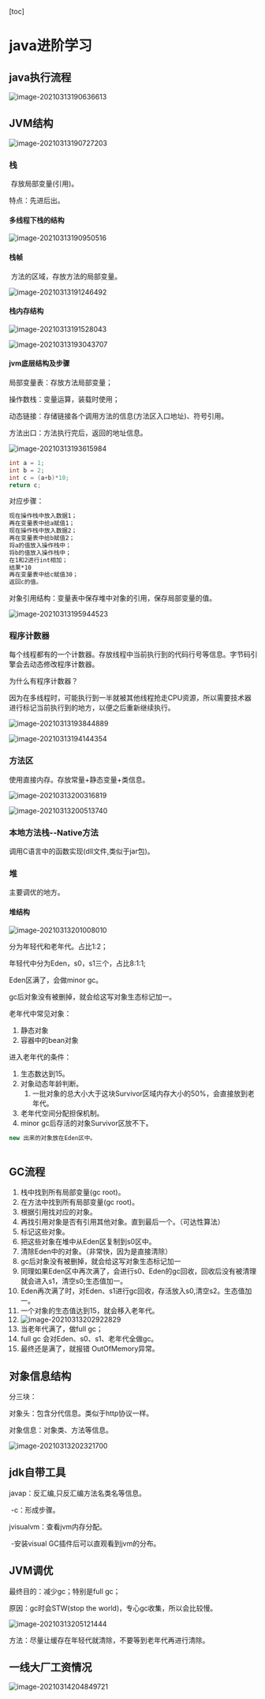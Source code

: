[toc]

# java进阶学习

## java执行流程

![image-20210313190636613](C:\Users\19387\AppData\Roaming\Typora\typora-user-images\image-20210313190636613.png)

## JVM结构

![image-20210313190727203](C:\Users\19387\AppData\Roaming\Typora\typora-user-images\image-20210313190727203.png)

### 栈

​	存放局部变量(引用)。

特点：先进后出。

#### 多线程下栈的结构

![image-20210313190950516](C:\Users\19387\AppData\Roaming\Typora\typora-user-images\image-20210313190950516.png)

#### 栈帧

​	方法的区域，存放方法的局部变量。

![image-20210313191246492](C:\Users\19387\AppData\Roaming\Typora\typora-user-images\image-20210313191246492.png)

#### 栈内存结构

![image-20210313191528043](C:\Users\19387\AppData\Roaming\Typora\typora-user-images\image-20210313191528043.png)



![image-20210313193043707](C:\Users\19387\AppData\Roaming\Typora\typora-user-images\image-20210313193043707.png)

#### jvm底层结构及步骤

局部变量表：存放方法局部变量；

操作数栈：变量运算，装载时使用；

动态链接：存储链接各个调用方法的信息(方法区入口地址)、符号引用。

方法出口：方法执行完后，返回的地址信息。

![image-20210313193615984](C:\Users\19387\AppData\Roaming\Typora\typora-user-images\image-20210313193615984.png)

```java
int a = 1;
int b = 2;
int c = (a+b)*10;
return c;
```

对应步骤：

```html
现在操作栈中放入数据1；
再在变量表中给a赋值1；
现在操作栈中放入数据2；
再在变量表中给b赋值2；
将a的值放入操作栈中；
将b的值放入操作栈中；
在1和2进行int相加；
结果*10
再在变量表中给c赋值30；
返回c的值。
```

对象引用结构：变量表中保存堆中对象的引用，保存局部变量的值。

![image-20210313195944523](C:\Users\19387\AppData\Roaming\Typora\typora-user-images\image-20210313195944523.png)

### 程序计数器

每个线程都有的一个计数器。存放线程中当前执行到的代码行号等信息。字节码引擎会去动态修改程序计数器。

为什么有程序计数器？

因为在多线程时，可能执行到一半就被其他线程抢走CPU资源，所以需要技术器进行标记当前执行到的地方，以便之后重新继续执行。

![image-20210313193844889](C:\Users\19387\AppData\Roaming\Typora\typora-user-images\image-20210313193844889.png)

![image-20210313194144354](C:\Users\19387\AppData\Roaming\Typora\typora-user-images\image-20210313194144354.png)

### 方法区

使用直接内存。存放常量+静态变量+类信息。

![image-20210313200316819](C:\Users\19387\AppData\Roaming\Typora\typora-user-images\image-20210313200316819.png)

![image-20210313200513740](C:\Users\19387\AppData\Roaming\Typora\typora-user-images\image-20210313200513740.png)

### 本地方法栈--Native方法

调用C语言中的函数实现(dll文件,类似于jar包)。

### 堆

主要调优的地方。

#### 堆结构

![image-20210313201008010](C:\Users\19387\AppData\Roaming\Typora\typora-user-images\image-20210313201008010.png)

分为年轻代和老年代。占比1:2；

年轻代中分为Eden，s0，s1三个，占比8:1:1;

Eden区满了，会做minor gc。

gc后对象没有被删掉，就会给这写对象生态标记加一。

老年代中常见对象：

1. 静态对象
2. 容器中的bean对象

进入老年代的条件：

1. 生态数达到15。
2. 对象动态年龄判断。
   1. 一批对象的总大小大于这块Survivor区域内存大小的50%，会直接放到老年代。
3. 老年代空间分配担保机制。
4. minor gc后存活的对象Survivor区放不下。

```java
new 出来的对象放在Eden区中。
    
```

## GC流程

1. 栈中找到所有局部变量(gc root)。
2. 在方法中找到所有局部变量(gc root)。
3. 根据引用找对应的对象。
4. 再找引用对象是否有引用其他对象。直到最后一个。（可达性算法）
5. 标记这些对象。
6. 把这些对象在堆中从Eden区复制到s0区中。
7. 清除Eden中的对象。（非常快，因为是直接清除）
8. gc后对象没有被删掉，就会给这写对象生态标记加一
9. 同理如果Eden区中再次满了，会进行s0、Eden的gc回收，回收后没有被清理就会进入s1，清空s0;生态值加一。
10. Eden再次满了时，对Eden、s1进行gc回收，存活放入s0,清空s2。生态值加一。
11. 一个对象的生态值达到15，就会移入老年代。
12. ![image-20210313202922829](C:\Users\19387\AppData\Roaming\Typora\typora-user-images\image-20210313202922829.png)
13. 当老年代满了，做full gc；
14. full gc 会对Eden、s0、s1、老年代全做gc。
15. 最终还是满了，就报错 OutOfMemory异常。

## 对象信息结构

分三块：

对象头：包含分代信息。类似于http协议一样。

对象信息：对象类、方法等信息。

![image-20210313202321700](C:\Users\19387\AppData\Roaming\Typora\typora-user-images\image-20210313202321700.png)

## jdk自带工具

javap：反汇编,只反汇编方法名类名等信息。

​	-c：形成步骤。

jvisualvm：查看jvm内存分配。

​	-安装visual GC插件后可以直观看到jvm的分布。

## JVM调优

最终目的：减少gc；特别是full gc；

原因：gc时会STW(stop the world)，专心gc收集，所以会比较慢。

![image-20210313205121444](C:\Users\19387\AppData\Roaming\Typora\typora-user-images\image-20210313205121444.png)

方法：尽量让缓存在年轻代就清除，不要等到老年代再进行清除。

## 一线大厂工资情况

![image-20210314204849721](C:\Users\19387\AppData\Roaming\Typora\typora-user-images\image-20210314204849721.png)